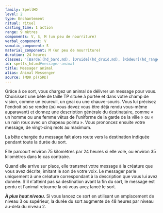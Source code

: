 ```yaml
---
family: SpellHD
level: 2
type: Enchantement
ritual: rituel
casting_time: 1 action
range: 9 mètres
components: V, S, M (un peu de nourriture)
verbal_component: V
somatic_component: S
material_component: M (un peu de nourriture)
duration: 24 heures
classes: '[Barde](hd_bard.md), [Druide](hd_druid.md), [Rôdeur](hd_ranger.md)'
id: spells_hd.md#messager-animal
title: Messager animal
alias: Animal Messenger
source: (MDR p)(SRD)
---
```


Grâce à ce sort, vous chargez un animal de délivrer un message pour vous. Choisissez une bête de taille TP située à portée et dans votre champ de vision, comme un écureuil, un geai ou une chauve-souris. Vous lui précisez l'endroit où se rendre (où vous devez vous être déjà rendu vous-même auparavant) et donnez une description générale du destinataire, comme « un homme ou une femme vêtus de l'uniforme de la garde de la ville » ou « un nain roux avec un chapeau pointu ». Vous prononcez ensuite votre message, de vingt-cinq mots au maximum.

La bête chargée du message fait alors route vers la destination indiquée pendant toute la durée du sort.

Elle parcourt environ 75 kilomètres par 24 heures si elle vole, ou environ 35 kilomètres dans le cas contraire.

Quand elle arrive sur place, elle transmet votre message à la créature que vous avez décrite, imitant le son de votre voix. Le messager parle uniquement à une créature correspondant à la description que vous lui avez donnée. S'il n'atteint pas sa destination avant la fin du sort, le message est perdu et l'animal retourne là où vous avez lancé le sort.

**_À plus haut niveau._** Si vous lancez ce sort en utilisant un emplacement de niveau 3 ou supérieur, la durée du sort augmente de 48 heures par niveau au-delà du niveau 2.

